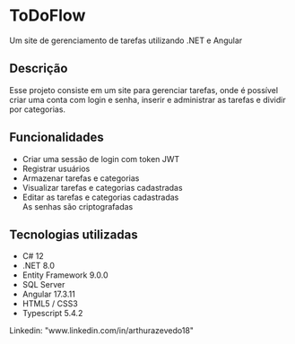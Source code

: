 <h1>ToDoFlow</h1>
<p>Um site de gerenciamento de tarefas utilizando .NET e Angular</p>

<h2>Descrição</h2>
<p>Esse projeto consiste em um site para gerenciar tarefas, onde é possível criar uma conta com login e senha, inserir e administrar as tarefas e dividir por categorias.</p>

<h2>Funcionalidades</h2>
<ul>
  <li>Criar uma sessão de login com token JWT</li>
  <li>Registrar usuários</li>
  <li>Armazenar tarefas e categorias</li>
  <li>Visualizar tarefas e categorias cadastradas</li>
  <li>Editar as tarefas e categorias cadastradas</li
  <li>As senhas são criptografadas</li>
</ul>

<h2>Tecnologias utilizadas</h2>
<ul>
  <li>C# 12</li>
  <li>.NET 8.0</li>
  <li>Entity Framework 9.0.0</li>
  <li>SQL Server</li>
  <li>Angular 17.3.11</li>
  <li>HTML5 / CSS3</li>
  <li>Typescript 5.4.2</li>
</ul>

<p>Linkedin: "www.linkedin.com/in/arthurazevedo18"</p>
